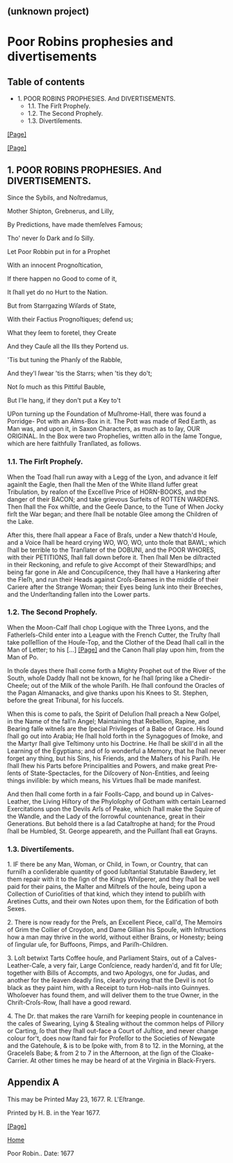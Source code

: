 ## (unknown project)

# Poor Robins prophesies and divertisements

## Table of contents

  * 1\. POOR ROBINS PROPHESIES. And DIVERTISEMENTS.
    * 1.1. The Firſt Propheſy.
    * 1.2. The Second Propheſy.
    * 1.3. Divertiſements.

[[Page]](http://eebo.chadwyck.com/downloadtiff?vid=40661&page=1)

[[Page]](http://eebo.chadwyck.com/downloadtiff?vid=40661&page=1)

## 1\. POOR ROBINS PROPHESIES. And DIVERTISEMENTS.

Since the Sybils, and Noſtredamus,

Mother Shipton, Grebnerus, and Lilly,

By Predictions, have made themſelves Famous;

Tho' never ſo Dark and ſo Silly.

Let Poor Robbin put in for a Prophet

With an innocent Prognoſtication,

If there happen no Good to come of it,

It ſhall yet do no Hurt to the Nation.

But from Starrgazing Wiſards of State,

With their Factius Prognoſtiques; defend us;

What they ſeem to foretel, they Create

And they Cauſe all the Ills they Portend us.

'Tis but tuning the Phanſy of the Rabble,

And they'l ſwear 'tis the Starrs; when 'tis they do't;

Not ſo much as this Pittiful Bauble,

But I'le hang, if they don't put a Key to't

UPon turning up the Foundation of Muſh­rome-Hall, there was found a Porridge-
Pot with an Alms-Box in it. The Pott was made of Red Earth, as Man was, and
up­on it, in Saxon Characters, as much as to ſay, OUR ORIGINAL. In the Box
were two Propheſies, written alſo in the ſame Tongue, which are here
faithfully Tranſlated, as follows.

### 1.1. The Firſt Propheſy.

When the Toad ſhall run away with a Legg of the Lyon, and advance it ſelf
againſt the Eagle, then ſhall the Men of the White Iſland ſuffer great
Tribulation, by reaſon of the Ex­ceſſive Price of HORN-BOOKS, and the danger
of their BACON; and take grievous Surfeits of ROTTEN WARDENS. Then ſhall the
Fox whiſtle, and the Geeſe Dance, to the Tune of When Jocky firſt the War
began; and there ſhall be notable Glee among the Children of the Lake.

After this, there ſhall appear a Face of Braſs, under a New thatch'd Houſe,
and a Voice ſhall be heard crying WO, WO, WO, unto thoſe that BAWL; which
ſhall be ter­rible to the Tranſlater of the DOBUNI, and the POOR WHORES, with
their PETITIONS, ſhall fall down before it. Then ſhall Men be diſtracted in
their Recko­ning, and refuſe to give Accompt of their Stewardſhips; and being
far gone in Ale and Concupiſcence, they ſhall have a Hankering after the
Fleſh, and run their Heads against Croſs-Beames in the middle of their Cariere
after the Strange Woman; their Eyes being ſunk into their Breeches, and the
Underſtan­ding fallen into the Lower parts.

### 1.2. The Second Propheſy.

When the Moon-Calf ſhall chop Logique with the Three Lyons, and the
Fatherleſs-Child enter into a League with the French Cutter, the Truſty ſhall
take poſſeſſion of the Houſe-Top, and the Clother of the Dead ſhall call in
the Man of Letter; to his  [...]
[[Page]](http://eebo.chadwyck.com/downloadtiff?vid=40661&page=2) and the Canon
ſhall play upon him, from the Man of Po.

In thoſe dayes there ſhall come forth a Migh­ty Prophet out of the River of
the South, whoſe Daddy ſhall not be known, for he ſhall ſpring like a Chedir-
Cheeſe; out of the Milk of the whole Pariſh. He ſhall confound the Oracles of
the Pagan Almanacks, and give thanks upon his Knees to St. Stephen, before the
great Tri­bunal, for his ſucceſs.

When this is come to paſs, the Spirit of Delu­ſion ſhall preach a New Goſpel,
in the Name of the fall'n Angel; Maintaining that Rebelli­on, Rapine, and
Bearing falſe witneſs are the ſpecial Privileges of a Babe of Grace. His ſound
ſhall go out into Arabia; He ſhall hold forth in the Synagogues of ſmoke, and
the Martyr ſhall give Teſtimony unto his Do­ctrine. He ſhall be skill'd in all
the Lear­ning of the Egyptians; and of ſo wonderful a Memory, that he ſhall
never forget any thing, but his Sins, his Friends, and the Maſters of his
Pariſh. He ſhall ſhew his Parts before Principalities and Powers, and make
great Pre­ſents of State-Spectacles, for the Diſcovery of Non-Entities, and
ſeeing things inviſible: by which means, his Virtues ſhall be made ma­nifest.

And then ſhall come forth in a fair Foolls-Capp, and bound up in Calves-
Leather, the Living Hiſtory of the Phyloſophy of Go­tham with certain Learned
Exercitations upon the Devils Arſs of Peake, which ſhall make the Squire of
the Wandle, and the Lady of the ſorrowful countenance, great in their
Generations. But behold there is a ſad Cata­ſtrophe at hand; for the Proud
ſhall be Hum­bled, St. George appeareth, and the Puiſſant ſhall eat Grayns.

### 1.3. Divertiſements.

1\. IF there be any Man, Woman, or Child, in Town, or Country, that can
furniſh a conſiderable quantity of good ſubſtantial Statutable Bawdery, let
them repair with it to the ſign of the Kings Whiſperer, and they ſhall be well
paid for their pains, the Maſter and Miſtreſs of the houſe, being upon a
Collecti­on of Curioſities of that kind, which they intend to publiſh with
Aretines Cutts, and their own Notes upon them, for the Edifica­tion of both
Sexes.

2\. There is now ready for the Preſs, an Excellent Piece, call'd, The Memoirs
of Grim the Collier of Croydon, and Dame Gillian his Spouſe, with Inſtructions
how a man may thrive in the world, without either Brains, or Honesty; being of
ſingular uſe, for Buf­foons, Pimps, and Pariſh-Children.

3\. Loſt betwixt Tarts Coffee houſe, and Parliament Stairs, out of a Calves-
Leather-Caſe, a very fair, Large Conſcience, ready harden'd, and fit for Uſe;
together with Bills of Accompts, and two Apologys, one for Judas, and another
for the ſeaven deadly ſins, clearly proving that the Devil is not ſo black as
they paint him, with a Receipt to turn Hob-nails into Guinnyes. Whoſoever has
found them, and will deliver them to the true Owner, in the Chriſt-Croſs-Row,
ſhall have a good reward.

4\. The Dr. that makes the rare Varniſh for keeping people in countenance in
the caſes of Swearing, Lying & Stealing without the common helps of Pillory or
Carting, ſo that they ſhall out-face a Court of Juſtice, and ne­ver change
colour for't, does now ſtand fair for Profeſſor to the Societies of Newgate
and the Gatehouſe, & is to be ſpoke with, from 8 to 12. in the Morning, at the
Graceleſs Babe; & from 2 to 7 in the Afternoon, at the ſign of the Cloake-
Carrier. At other times he may be heard of at the Virginia in Black-Fryers.

## Appendix A

This may be Printed May 23, 1677. R. L'Eſtrange.

Printed by H. B. in the Year 1677.

[[Page]](http://eebo.chadwyck.com/downloadtiff?vid=40661&page=2)

[Home](/)

Poor Robin.. Date: 1677  

